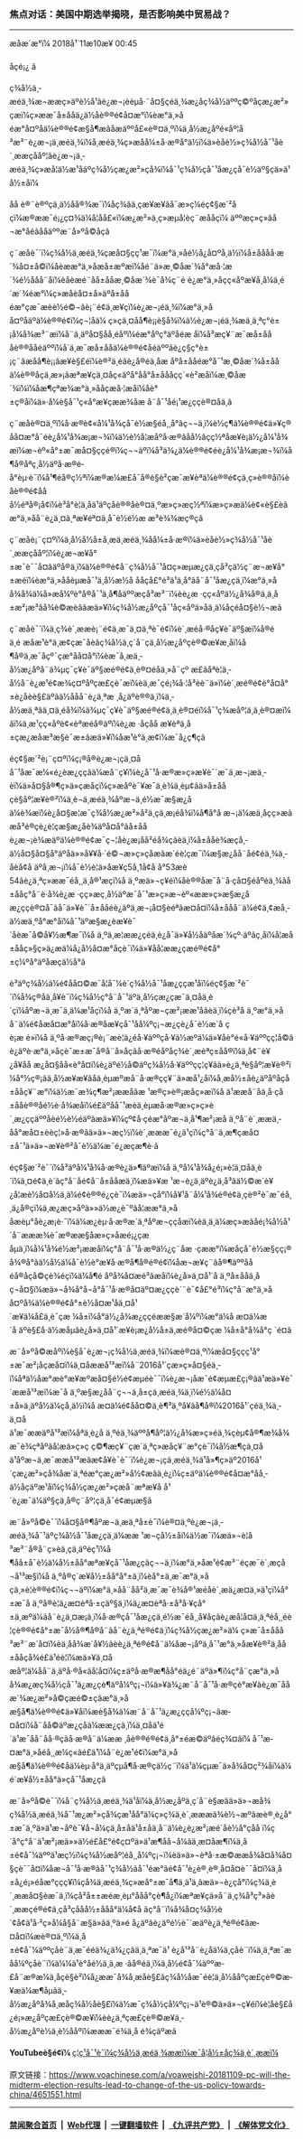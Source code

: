 ### 焦点对话：美国中期选举揭晓，是否影响美中贸易战？
------------------------

<div class="published">
 <span class="date" title="ä¸­å½æ¶é´">
  <time datetime="2018-11-10T00:45:00+08:00">
   æåæ´æ°ï¼ 2018å¹´11æ10æ¥ 00:45
  </time>
 </span>
</div>
<br/>
<div class="wsw">
 <span class="dateline">
  åçé¡¿ â
 </span>
 <p class="xmsonormal">
  ç¾å½ä¸­æéä¸¾æ¬ææç»äºè½å¹ãè¿æ¬¡èèµå·¨å¤§çéä¸¾æ¿åç¾å½äººç©ºåçæ¿æ²»ç­æï¼ç»ææ¯å±ååä¿ä½åè®®é¢å¤æ°ï¼èæ°ä¸»åéæ°å¤ºåä¼è®®é¢æ§å¶æãåæäººå£«è®¤ä¸ºï¼ä¸­å½æ¿åºé«åº¦å³æ³¨è¿æ¬¡ä¸­æéä¸¾ï¼å¸æéä¸¾ç»æåå¼±å·æ®å°ä½ï¼ä»èåè½»ç¾å½å¯¹åè´¸ææçååº¦ãè¿æ¬¡ä¸­æéä¸¾ç»æå¦ä½æ¹åäºç¾å½çæ¿æ²»çå¾ï¼å¯¹ç¾å½çå¯¹åæ¿ç­å¯è½äº§çä»ä¹å½±åï¼
 </p>
 <p class="xmsonormal">
  åå è®¨è®ºçä¸ä½åå®¾æ¯ï¼åç¾âä¸çæ¥æ¥âå¯æ»ç¼é­ç¢§æ´²åçï¼æ®ææ¯é¡¿ç¤¾ä¼å­¦åå£«ï¼æ¿æ²»ä¸ç»æµå­¦èç¨æååçï¼ äººæç»ç»âå¬æ°åéâååäººæ¨å»ºå©åçã
 </p>
 <div class="wsw__embed">
 </div>
 <p>
  ç¨æåè¯´ï¼ç¾å½ä¸­æéä¸¾çæå¤§çç¹æ¯ï¼æ°ä¸»åé½å¿å¤ºå¸­ä½ï¼å±åååå·æ´¾å¤±å©ï¼åèææ°ä¸»åæå±æºæï¼åé¨ä»æ¸©åæ´¾å°æå·¦æ´¾é½ååå¨åï¼èåèæé¨åå±ååæ¸©åæ´¾è¯å¾ç¨é è¿æ°ä¸»åçç«åºæ¥å¸å¼ä¸­é´æ´¾éæ°ï¼ç»æåèå¤±å»äºå±ååéæ°çæ¯æèè½é©¬ãè¡¨é¢ä¸æ¥çï¼è¿æ¬¡éä¸¾ï¼æ°ä¸»åå¤ºåäºä¼è®®é¢ï¼ç¬¦åä¼ ç»çä¸¤åå¶è¡¡è§å¾ï¼ä½è¿æ¬¡éä¸¾æä¸ä¸ªç°è±¡å¼å¾æ³¨æï¼å¨ä¸äºå¤§åå¸éåºï¼éæ°åºç°äºåéæ åï¼å³æç¥¨æ¯æå±åååè®®ååéäººï¼å´ä¸æ¯æå±ååä¼è®®é¢åéäººãè¿ç§ç°è±¡ç¨âæåå¶è¡¡âæ¥è§£éï¼è®²ä¸éãè¿å®éä¸åæ åºå±ååéæ°å¯¹æ¸©åæ´¾å±ååä¼è®®åçä¸æ»¡ãæªæ¥çä¸¤åç«äºå°åå°å±åååçç´«è²æåï¼æ¸©åæ´¾ï¼ï¼åæ¶çªæ¾æ°ä¸»ååçæå·¦æåï¼åè°±ç®åï¼ä»·å¼è§å¯¹ç«å°æ¥çææ¾åæ å¨å¯¹åé¡¹æ¿ç­çè®¤åä¸ã
 </p>
 <p>
  ç¨æåè®¤ä¸ºï¼å·æ®è¢«å¼¹å¾çå¯è½æ§éå¸¸å°ãç¬¬ä¸ï¼è½ç¶ä¼è®®é¢ä»¥ç®åå¤æ°å¯éè¿å¼¹å¾æ¡æ¬¾ï¼ä½è½å¦æåºå·æ®âåå½âçç½ªåæ¥è¡ä½¿å¼¹å¾æï¼æ¬èº«å°±æ¯æå¤§ççé®ï¼ç¬¬äºï¼å³ä¾¿ä¼è®®é¢éè¿å¼¹å¾æ¡æ¬¾ï¼å¶å®åªç¸å½äºå·æ®é­å°èµ·è¯ï¼å¹¶éå®ç½ªï¼æ®æ¼æ£å¯å®è§è²çæ¯æ¥èªä¼è®®é¢çä¸ç»è®®åï¼èåè®®é¢ååå½éªå®¡å¢ï¼è³å°è¦ä¸åä¹äºçåè®®åè®¤ä¸ºæ»ç»æç½ªï¼æ»ç»æä¼è¢«è§£èãæ°ä¸»åå¨è¿ä¸¤ä¸ªæ­¥éª¤ä¸å¯è½é½æ æ³è¾¾æç®çã
 </p>
 <p>
  ç¨æåè¡¨ç¤ºï¼ä¸­å½å½å±å¸æä¸­æéä¸¾åå¼±å·æ®ï¼ä»èåè½»ç¾å½å¯¹åè´¸ææçååº¦ï¼è¿æ¬æ¥å°±æ¯è¯¯å¤ãäºå®ä¸ï¼ä¼è®®é¢å¨ç¾å½å¯¹å¤ç»æµæ¿ç­ä¸çå³ç­ä½ç¨æ¬æ¥å°±æéï¼èæ°ä¸»ååèµæå¯¹ä¸­å½æ½å ååçå£°é³ä¹ä¸å°ãå¨å¯¹åæ¿ç­ä¸ï¼æ°ä¸»åå¾å¾ä¼å»æå¼ºè°å®å¯¹ä¸å¶åäººæçå³æ³¨ï¼èè¿æ ·çç«åºä½¿å¾å®ä¸ä¸­å±æ²¡æ³âå¾è©æ­èâãæä»¥ï¼ç¾å½æ¿åºçå¯¹åç«åºä»åä¸ä¼åçéå¤§è½¬æã
 </p>
 <p>
  ç¨æåè¯´ï¼ä¸­ç¾è´¸ææè¡¨é¢ä¸æ¯ä¸¤ä¸ªè¯é¢ï¼è´¸æéå·®åç¥è¯äº§æï¼å®éä¸é æåæ¹è°ä¸æ¢çæ¯åèãç¾å½ä¸ç´å¨ç­ä¸­å½æ¿åºçè®©æ­¥æ¸åï¼å¶å®ä¸æ¯åçº¯çæ°å­å¤å°ï¼èæ¯å¸æä¸­å½æ¿åºå¨ä¾µç¯ç¥è¯äº§æé®é¢ä¸è®¤éåä¸»å¨çº æ­£ãåªè¦ä¸­å½å¨è¿æ¹é¢æ¾ç¤ºåºçæ­£çè¯æï¼èä¸æ¯çé¡¾å·¦å³èè¨ä»ï¼è´¸æé®é¢è°å¤å°±è¿åèè§£äºãä½ååå¨è¿ä¸ªæ ¸å¿äºè®®ä¸ï¼ä¸­å½æä¸ªâä¸¤ä¸éå¾ï¼ä¾µç¯ç¥è¯äº§æé®é¢ä¸ä¸è®¤éï¼å¯¹ç¾æåº¦ä¸ä¸è®¤æï¼âï¼ä¸­æ¹çç«åºè¢«èªæéå®äºï¼è¿æ ·åçåå æ¥èªä¸­å±çæ¿æåæ³æ§è¯æ±ãæä»¥ï¼åæ¹è°ä¸æ¢ï¼æ¯å¿ç¶çã
 </p>
 <p>
  é­ç¢§æ´²è¡¨ç¤ºï¼ç¡®å®è¿æ¬¡çä¸¤åå¯¹åæ¯æ¼«é¿èæ¿ççãä¼æå¨ç¥ï¼è¿å¯¹å·æ®æ»ç»æ¥è¯´æ¯ä¸æ¬¡æä¸­èï¼ä»å¤§å®¶ç»ä»çæåçï¼ç»æåºè¯¥æ¯ä¸è¾ä¸èµ¢ãä»å±ååçè§åº¦æ¥è®²ï¼ä¸è¬ä¸­æéä¸¾åºæ¬ä¸é½æ¯æ§æ¿åä¼è¾æï¼è¿å¤§æ¦æ¯ç¾å½æ¿æ²»å²ä¸çä¸æ¡éå¾ï¼å¶å°å æ¬¡ä¼æä¸åçç»æãæå³é®çè¿è¦çæ§æ¿åè¾äºå¤å°ãå±ååè¿æ¬¡è¾æäºä¼è®®é¢æ¯ç¬¦åè¿æ¡åå²éå¾çãèä¸ï¼å±ååè¾æçå¸­ä½å¤§å¤§å°äºåä»»å¥¥å·´é©¬æ»ç»çåæãæ´éè¦çæ¯ï¼æ§æ¿åå¨åé¢éä¸¾ä¸­åèå¢å äºå¸­æ¬¡ï¼å¯è½è¦ä»åæ¥ç5å¸­1å¢å å°53æè54ãè¿ä¸ªç»ææ¯éå¸¸ä¸å®¹æçï¼å ä¸ºæä»¬ç¥éï¼åè®®åæ¯å¨å·çå¤§éåºéä¸¾ãå±ååç°å¨è·å¾è¿æ ·çç»æç¸å½äºæ¯å¯¹æ»ç»æ¬èº«ææ»ç»æ§æ¿åæ¿ç­çè®¤å¯ãå¯ä»¥è¯´å±ååéè¿äºä¸æ¬¡å¤§èéªãæ­¤å¤ï¼å±ååå¨ä¼é¢ä¸¢æå¸­ä½æä¸ºå°æ°åï¼å¯¹äºæ§æ¿èæ¥è¯´åèæ¯å©å¥½æ¶æ¯ï¼å ä¸ºä¸æ¦ææ¿ç­éä¸è¿å¯ä»¥å½åäºåæ´¾çº·äºãç¸åï¼å¦æå±ååç»§ç»­ä¿æä¼å¿å½å¤æ°åçè¯ï¼ä»¥åå¦ææ¿ç­æé®é¢å°±ç¼ºå°äºåæçä½å°ã
 </p>
 <p>
  è³äºç¾å½ä¼é¢åå¤©æ¯å¦å¯¼è´ç¾å½å¯¹åæ¿ç­çæ¹åï¼é­ç¢§æ´²è¯´ï¼å¾ç®åä¸å¥è¯ï¼ç¾å½ç°å¨å¯¹äºä¸­å½çæ¿ç­æ¯ä¸¤åä¸è´çï¼åºæ¬ä¸æ¯ä¸ä¼æ¹åçï¼å ä¸ºæ´ä¸ªåºæ¬çæ²¡ææ¹åãèä¸ï¼çè³å ä¸ºæ°ä¸»åå¨ä¼é¢åæå¤æ°åï¼å·æ®åæ¥çå¯¹åå¼ºç¡¬æ¿ç­è¿å¯è½æ´å çè¡æ é»ï¼å ä¸ºå·æ®æç¡®è¡¨æè¦ä¿éå·¥äººçå·¥ä½æºä¼ä»¥åè°é«å·¥äººçç¦å©ãè¿äºè·æ°ä¸»åçè¯æ±æ¯å®å¨å»åçãå·æ®éåºåç¾è´¸æèªç±åå®ï¼ä¸å¢¨è¥¿å¥åå æ¿å¤§åå«è°å¤ï¼è¿äºé½å©äºç¾å½å·¥äººçç¦ç¥ãä»è¿ä¸ªè§åº¦æ¥è®²ï¼å°½ç®¡ãä¸­å½æ¥æ¥ãåä¸­èµæºæå¨å·æ®çç¥¨ä»æå¹¿åï¼å¸æå½±åè¿äºåºåçå±ååç¥¨æ°ï¼ä½æ¯æ¾ç¶æ²¡ææåãæ ¹æ®ç»è®¡æåç»æï¼å ä¹ææå¨åä¸å·çå±ååè®®åé½è·å¾æåï¼é£äºåå¯¹æèä¸èµæå·æ®æ»ç»ç»è´¸æ¿ç­çäººåèé½è½éäºãæä»¥ï¼çº¢å·çéæ°åºæ¬ä¸å¹¶æ²¡æå ä¸ºå¨è´¸ææä¸­åå°æå¤±èèç¦»å·æ®ãä»ä»¬æç½ï¼è´¸æææ¯é¿ä¹çï¼ç°å¨ä¸æ¶çæå¤±å¯¹ä»ä»¬æ¥è®²å¯è½ä¼æ¯é¿æçæ¶è·ã
 </p>
 <p>
  é­ç¢§æ´²è¯´ï¼å³äºå¼¹å¾å·æ®è¿ä»¶äºæï¼å ä¸ºå¼¹å¾å¿é¡»è¦ä¸¤åä¸è´ï¼ä¸¤é¢ä¸è´ãç°å¨åé¢å¨å±ååæä¸­ï¼æä»¥æ ¹æ¬è¿ä¸äºè¿ä¸å³ãä½©æ´è¥¿å¦æè½å¤å½ä¸ä¼é¢è®®é¿çè¯ï¼æä»¬çå°ï¼å¥¹å¨å¼¹å¾é®é¢ä¸çè®²è¯æ¯éå¸¸ä¿å®çï¼ä¸æ¿æç»åºä»»ä½æ¿è¯ºãå¦ææ°ä¸»ååæèµ°åè¿æ¡è·¯ï¼ä¼æ¿èµ·å·æ®æ´ä¸ªåºæ¬ççåæï¼èä¸ä¸ä¼æç»æãåé¡¾å½å¹´å¨æææ¾è¯æ®ææ§åæ»ç»åæé¡¿çæåµä¸ï¼å¼¹å¾é½æ²¡ææåï¼ç°å¨å¯¹å·æ®ä½¿ç¨åæ ·çææ°ï¼æåçå¯è½æ§çç¡®å¾®å°ãä½å½ä¼å¯è½è°æ¥å·æ®å¶å®é®é¢ï¼åæ¬æ¥ç¨ãå®¶äººååéå®åçå©çè¾éç­ï¼ä¼å¶é åºå¾å¤æé³ãæåï¼è¿å»ä¸¤å¹´å ä¸ºå±ååä¸åç¬å¤§ï¼æä»¬å¾å°å¬å°å¯¹å·æ®å¤äº¤æ¿ç­çè´¨è¯¢å£°é³ï¼ç°å¨æ°ä¸»åå¤ºå¾ä¼è®®é¢å°±è½å¤æ¹åä¸¤å¹´æ¥ä¼å£ä¸è¯çæ ¼å±ï¼å°ä½¿å¾æ¿ç­çéææ§æ´å¼ºï¼æ°ä¼å æ­¤ä¼æ´å äºè§£å·ä½æåµãè¿å»ä¸¤å¹´æ¥è¡æ¿å½å±ä¸æé®å¤©çæ ¼å±å°å¾å°ç ´é¤ã
 </p>
 <p>
  æ¨å»ºå©æåºï¼è§å¯è¿æ¬¡ç¾å½ä¸­æéä¸¾ï¼æè®¤ä¸ºï¼æå¤§ççç¹å°±æ¯æ²¡åçæå¤ï¼ä¸¤åææå¹³æï¼å¨2016å¹´çæ»ç»å¤§éä¸­ï¼åªä½åæ°æè°æ¥æºæå¤§é½é¢æµéè¯¯ï¼è¿æ¬¡åæ¯é¢æµæ­£ç¡®ãä¹æä»¥è¯´ææå¹³æï¼æ¯å ä¸ºæ§æ¿åå¨ç¬¬ä¸å±çä¸­æéä¸¾ä¸­ï¼é½ä¼å¤±å»ä¸äºå½ä¼çå¸­ä½ï¼å æ­¤ä¼é¢åå¤©ä¸è¶³ä¸ºå¥ãå¶å®ï¼2016å¹´çéä¸¾ä¸­ä¸¤åä¹æ¯ææäºå¹³æï¼åªä¸è¿å ä¸ºéä¸¾äººå¶åº¦ä½¿å¾æ»ç»éä¸¾çèµ¢å®¶æ¾å¾æ¯è¾çªåºãå¦æä»ç»ç ç©¶æç¥¨çæ´ä¸ªç»æåç¥¨æ°çè¯ï¼å½æ¶çä¸¤åä¹åºæ¬ä¸æ¯ææå¹³æãæ¢å¥è¯è¯´ï¼è¿æ¬¡çä¸­æéä¸¾ä¹å»¶ç»­äº2016å¹´çæ¿æ²»çå¾åæ´ä¸ªéæ°çæ¿æ²»å½¢æãä¸è¿ï¼ç±äºä¼è®®é¢å¤æ°åå¸­ä½åçäºæ¹åï¼ç¾å½çæ¿æ²»çæå¨æªæ¥å å¹´è¿æ¯ä¼äº§çä¸å®ç¨åº¦çä¸å¯é¢æµæ§ã
 </p>
 <p>
  æ¨å»ºå©è¯´ï¼å¤§å®¶åºæ¬ä¸æä¸ªå±è¯ï¼è®¤ä¸ºè¿æ¬¡ä¸­æéä¸¾å¯¹äºç¾å½å¯¹åæ¿ç­ä¸ä¼ææ ¹æ¬çå½±åï¼ä½æ¯ï¼æä»¬è¦å³æ³¨å®å¨ç»èä¸çä¸äºéç¹ï¼å¶åå±å¯è½ä¼å½±åå°æªæ¥çå¯¹åæ¿ç­ãç¬¬ä¸ï¼æ°ä¸»åæ¹é¢æ³¨éçæ¯è´¸æçå¬å¹³æ§ï¼å ä¸ºå®ç´æ¥å½±åå°å°±ä¸ï¼èå°±ä¸æ¯æ°ä¸»åçä¸»è¦è®®é¢ï¼ç¬¬äºï¼æ°ä¸»åå¨åå²ä¸æ¯æ¯è¾å®¹æéåè´¸æä¿æ¤ä¸»ä¹çï¼å°±æ¯å ä¸ºå®è¦ä¿æ¤èªå·±çäº§ä¸ï¼ä¿æ¤èªå·±å³å·¥çå°±ä¸æºä¼ãå¨è¿ä¸¤æ¡ä¸ï¼å·æ®çå¯¹åæ¿ç­ä¸é½æ¯éå¸¸å¥åçãè¿æå¦å¤ä¸ä¸ªéå¸¸éè¦çè®®é¢å°±æ¯å½å®¶å®å¨ãå¨è¿ä¸ªé®é¢ä¸ï¼ç¾å½çæ¿æ²»ä¼ ç»æ¯å±ååå³æ³¨æ´å¤ï¼èä¸åå¾æ´å¥½ãèè¿ä¸ªé®é¢å¨ä¼åæ¬¡åºä¸å¯¹æ°ä¸»åæ¥è®²ä¸åå±ååçå¾é£ä¹éè¦ï¼æä»¥ä¸¤åæåº¦ä¼å­å¨ä¸äºå·®å«ãå¦å¤ï¼ç±äºå·æ®æ¶åå°éä¿é¨äºä»¶ï¼ç°å¨çæ°ä¸»åå¾æ¿æç¾å½çå¯¹ä¿æ¿ç­è¶äºå¼ºç¡¬ï¼ä»¥ä¾¿æ¨å¨å¯¹å·æ®çè°æ¥ãè¿æ¯ååæ´¾æ¿æ²»å©çæé©±çãæ°ä¸»åæ§å¶ä¼è®®é¢ä»¥åï¼æè§å¾ä¼æ¨å¨å¯¹ä¿æ¿ç­çå¼ºç¡¬ãæ­¤å¤ï¼å¨åå©äºæ¿ç­åä¼ææ¿ç­ä¸ï¼ä¸¤åä¹é´ä¹æ¯å­å¨åå·®çãå·æ®å¨ä¼ææ ¸åè®®é®é¢ä¸å°±éæ©äºâéç¾¤âï¼ å¯¹æ­¤æ°ä¸»åéå¸¸æ¼ç«ãé£ä¹ï¼å¨è¿æ¹é¢ï¼æ°ä¸»åæ§å¶ä¼è®®é¢åä¼èµ·å°ä¸äºçµå¶å·æ®çä½ç¨ï¼ä¹ä¼çµæ¯ä»å¾å¤ç²¾åï¼ä¼é´æ¥å½±åå°ä»çå¯¹åæ¿ç­ã
 </p>
 <p>
  æ¨å»ºå©è¯´ï¼å¨ç¾å½ä¸­æéä¸¾ä¹åï¼ä¸­å½æ¿åºä¸ç´å¨è§æãä»ä»¬æå¾ç¾å½ä¸­æéä¸¾å¯¹æ¿æ²»çå¾çæ¹åå°ä¼ç»ç¾ä¸­è´¸æææä¾è½¬æºãæè®¸è¿å°±æ¯ä¸ºä»ä¹æ¬åºè¯¥å¬å¼çä¸­å±åä¹å±åä¸­å¨ä¼è¿è¿æ²¡æé´å­è½å°çåå ï¼ç´å°ç°å¨ä¹æ²¡æä»»ä½é£å£°é¢ç¤ºä»ä¹æ¶åå¬å¼ãä¸æ­¤åæ¶ï¼ä¸­å±é¢å¯¼äººä¹æç½ï¼ç¾å½æåº¦éå¸¸å¼ºç¡¬ï¼èä»ä»¬èªå·±æ©ææå¾å¤å¾å¤§çè¯¯å¤ï¼åæ¬å¯¹å·æ®ãå¯¹ç¾å½ãå¯¹éæ°ãé¢å¯¹è¿è®¸è®¸å¤å¤è¯¯å¤ï¼ä¸­å±å¿é¡»éåæ°çç­ç¥ï¼ç­å¾ä¸­æéä¸¾ç»æå°±æ¯å¶ä¸­ä¹ä¸ãæä»¬è¿çå°ï¼ç¾ä¸­è´¸ææå¤§èæ¯ä¸ï¼çå²å±±æéæ¸èµ°ååå°çè¶å¿ï¼æªæ¥çä»å¨ä¸­ç¾å³ç³»ãè´¸ææç­é®é¢ä¸çå³ç­ååå½±ååå°ä¼å¢å ãç°å¨ï¼å¾å¤ç¾å½è´¢å¢ä¹å·²ç»å¼å§å¨æ§ä»ãä¸ºä»é å¿äºãè¿äºé½è¯´æäºè¿ä¸ªé®é¢ãæ­¤å¤ï¼æè®¤ä¸ºï¼ä¸­å±é¢å¯¼äººçåè¨ä¸æ¯ééä¾¿ä¾¿çãä¸ä¸ªæ¯ä¹ è¿å¹³å¨è¿åä¼ä¸çåè¨ï¼ä¸ä¸ªæ¯æåå¼ºçåè¨ï¼ä¼¼ä¹è°å­é½ä¸ä¸æ ·ãå®éä¸ï¼ä¸­å½é¢å¯¼äººæ­£å¨æ®æ¼ä¸åçè§è²ï¼å¿ææ¯å¾å¸æåè§£ãç¾å½åæ¯éè¦ä¸­å½ååºçæ­£çè®©æ­¥æä¼æ¶åµãä¸­å½æ¿åºå¾å¸æåç¾å½åè§£ï¼ä½æ¯ç¾å½çå¼ºç¡¬ä¹è®©ä»ä»¬ç¥éï¼è¦åè§£å¿é¡»æ¿åºçæ­£çè®©æ­¥ï¼èè¿ä¸ªçæ­£çè®©æ­¥ä¸­å½æ¿åºè½ä¸è½ååºï¼æææ¯é¾ä¸å é¾çäºæã
 </p>
 <p class="xmsonormal">
  <strong>
   YouTubeè§é¢ï¼
  </strong>
  <a class="wsw__a" href="https://youtu.be/d24TIEKt8eA" target="_blank">
   ç¦ç¹å¯¹è¯ï¼ç¾å½ä¸­æéä¸¾æ­æï¼æ¯å¦å½±åç¾ä¸­è´¸ææï¼
  </a>
  <span style="color:black">
  </span>
 </p>
 <div class="clear">
 </div>
 <div class="mediaReplacer externalMedia">
  <div class="c-sticky-container">
   <div class="c-sticky-element" data-sp_api="youtube">
    <span class="c-sticky-element__close-el c-sticky-element__swipe-el ta-c" title="å³é­">
     <span class="ico ico-close m-0">
     </span>
    </span>
    <div class="external-content-placeholder">
    </div>
    <script>
    </script>
   </div>
  </div>
 </div>
 <p class="xmsonormal">
 </p>
 <p class="xmsonormal">
 </p>
 <p>
 </p>
 <p>
 </p>
 <p>
 </p>
</div>

原文链接：https://www.voachinese.com/a/voaweishi-20181109-pc-will-the-midterm-election-results-lead-to-change-of-the-us-policy-towards-china/4651551.html


------------------------
#### [禁闻聚合首页](https://github.com/gfw-breaker/banned-news/blob/master/README.md) &nbsp;|&nbsp; [Web代理](https://github.com/gfw-breaker/open-proxy/blob/master/README.md) &nbsp;|&nbsp;  [一键翻墙软件](https://github.com/gfw-breaker/nogfw/blob/master/README.md) &nbsp;|&nbsp; [《九评共产党》](https://github.com/gfw-breaker/9ping.md/blob/master/README.md#九评之一评共产党是什么) &nbsp;|&nbsp; [《解体党文化》](https://github.com/gfw-breaker/jtdwh.md/blob/master/README.md#绪论)